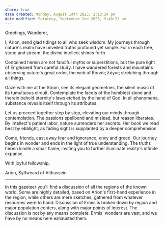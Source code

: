 ```yaml
---
share: true
date created: Monday, August 14th 2023, 2:13:24 pm
date modified: Saturday, September 2nd 2023, 9:48:21 am
---
```


Greetings, Wanderer,

I, Arion, send glad tidings to all who seek wisdom. My journeys through nature's realm have unveiled truths profound yet simple. For in each tree, stone and stream, the divine intellect shines forth.

Contained herein are not fanciful myths or superstitions, but the pure light of Er gleaned from careful study. I have wandered forests and mountains observing nature's great order, the web of Κοινός λόγος stretching through all things.

Gaze with me at the Strom, see its elegant geometries, the silent music of its tumultuous circuit. Contemplate the facets of the humblest stone and therein behold eternity's laws etched by the hand of God. In all phenomena, substance reveals itself through its attributes.

Let us proceed together step by step, elevating our minds through contemplation. The passions spellbond and mislead, but reason liberates. By intellect's patient labor, nature surrenders her secrets. Her book we read best by ebblight, as fading sight is supplanted by a deeper comprehension. 

Come, friends, cast away fear and ignorance, envy and greed. Our journey begins in wonder and ends in the light of true understanding. The truths herein kindle a small flame, inviting you to further illuminate reality's infinite expanse.

With joyful fellowship,

Arion, Sylfweard of Althussein 

--- 

In this gazeteer you'll find a discussion of all the regions of the known world. Some are highly detailed, based on Arion's first-hand experience in the region, while others are mere sketches, gathered from whatever resources were to hand. Discussion of Ermis is broken down by region and major population centers, along with major points of interest. The discussion is not by any means complete. Ermis' wonders are vast, and we have by no means here exhausted them. 